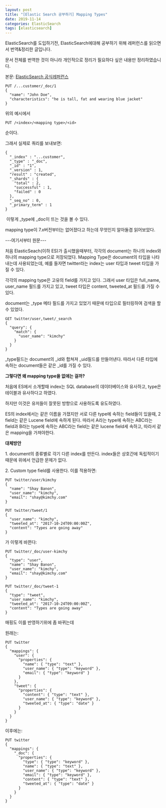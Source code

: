 ```yaml
---
layout: post
title: "[Elastic Search 공부하기] Mapping Types"
date: 2019-11-14
categories: ElasticSearch
tags: [elasticsearch]
---
```


ElasticSearch를 도입하기전, ElasticSearch에대해 공부하기 위해 레퍼런스를 읽으면서 번역&정리한 글입니다.

문서 전체를 번역한 것이 아니라 개인적으로 정리가 필요하다 싶은 내용만 정리하였습니다.

본문: [ElasticSearch 공식레퍼런스](https://www.elastic.co/guide/en/elasticsearch/reference/current/documents-indices.html)

```
PUT /...customer/_doc/1
{
  "name": "John Doe",
  "characteristics": "he is tall, fat and wearing blue jacket"
}
```

위의 예시에서

```
PUT /<index>/<mapping type>/<id>
```

순이다.

그래서 실제로 쿼리를 보내보면:

```
{
  "_index" : "...customer",
  "_type" : "_doc",
  "_id" : "1",
  "_version" : 1,
  "result" : "created",
  "_shards" : {
    "total" : 2,
    "successful" : 1,
    "failed" : 0
  },
  "_seq_no" : 0,
  "_primary_term" : 1
}

```

 이렇게 \_type에 \_doc이 뜨는 것을 볼 수 있다.

mapping type이 7.x버전부터는 없어졌다고 하는데 무엇인지 알아둘겸 읽어보았다.

\---여기서부터 원문---

처음 ElasticSeach(이하 ES)가 출시했을때부터, 각각의 document는 하나의 index와 하나의 mapping type으로 저장되었다. Mapping Type은 document의 타입을 나타내는데 사용되었는데, 예를 들자면 twitter라는 index는 user 타입과 tweet 타입을 가질 수 있다.

각각의 mapping type은 고유의 field를 가지고 있다. 그래서 user 타입은 full\_name, user\_name 필드를 가지고 있고, tweet 타입은 content, tweeted\_at 필드를 가질 수 있다.

document는 \_type 메타 필드를 가지고 있었기 때문에 타입으로 필터링하여 검색을 할 수 있었다.

```
GET twitter/user,tweet/_search
{
  "query": {
    "match": {
      "user_name": "kimchy"
    }
  }
}
```

\_type필드는 document의 \_id와 합쳐져 \_uid필드를 만들어낸다. 따라서 다른 타입에 속하는 document들은 같은 \_id를 가질 수 있다.

**그렇다면 왜 mapping type을 없애는 걸까?**

처음에 ES에서 소개할때 index는 SQL database의 데이터베이스와 유사하고, type은 테이블과 유사하다고 하였다.

하지만 이것은 유저들이 잘못된 방향으로 사용하도록 유도하였다. 

ES의 index에서는 같은 이름을 가졌지만 서로 다른 type에 속하는 field들이 있을때, 2 field는 같은 Lucene field에 속하게 된다. 따라서 A라는 type에 속하는 ABC라는 field과 B라는 type에 속하는 ABC라는 field는 같은 lucene field세 속하고, 따라서 같은 mapping을 가져야한다.

**대체방안**

1\. document의 종류별로 각기 다른 index를 만든다. index들은 상호간에 독립적이기 때문에 위에서 언급한 문제가 없다.

2\. Custom type field를 사용한다. 이를 적용하면:

```
PUT twitter/user/kimchy
{
  "name": "Shay Banon",
  "user_name": "kimchy",
  "email": "shay@kimchy.com"
}

PUT twitter/tweet/1
{
  "user_name": "kimchy",
  "tweeted_at": "2017-10-24T09:00:00Z",
  "content": "Types are going away"
}
```

가 이렇게 바뀐다:

```
PUT twitter/_doc/user-kimchy
{
  "type": "user", 
  "name": "Shay Banon",
  "user_name": "kimchy",
  "email": "shay@kimchy.com"
}

PUT twitter/_doc/tweet-1
{
  "type": "tweet", 
  "user_name": "kimchy",
  "tweeted_at": "2017-10-24T09:00:00Z",
  "content": "Types are going away"
}
```

매핑도 이를 반영하기위에 좀 바뀌는데

원래는:

```
PUT twitter
{
  "mappings": {
    "user": {
      "properties": {
        "name": { "type": "text" },
        "user_name": { "type": "keyword" },
        "email": { "type": "keyword" }
      }
    },
    "tweet": {
      "properties": {
        "content": { "type": "text" },
        "user_name": { "type": "keyword" },
        "tweeted_at": { "type": "date" }
      }
    }
  }
}
```

이후에는:

```
PUT twitter
{
  "mappings": {
    "_doc": {
      "properties": {
        "type": { "type": "keyword" }, 
        "name": { "type": "text" },
        "user_name": { "type": "keyword" },
        "email": { "type": "keyword" },
        "content": { "type": "text" },
        "tweeted_at": { "type": "date" }
      }
    }
  }
}
```